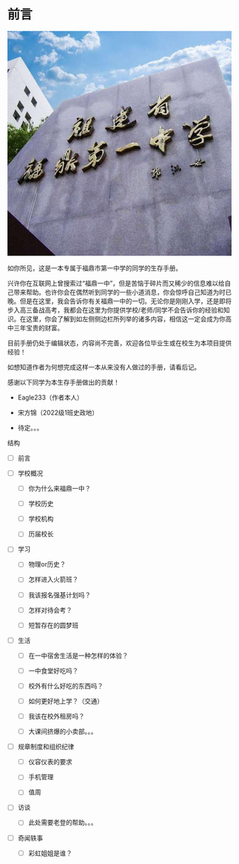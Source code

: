 # 前言

![logo](docs\sources\icon.png ":size=WIDTHxHEIGHT")

如你所见，这是一本专属于福鼎市第一中学的同学的生存手册。

兴许你在互联网上曾搜索过“福鼎一中”，但是苦恼于碎片而又稀少的信息难以给自己带来帮助。也许你会在偶然听到同学的一些小道消息，你会惊呼自己知道为时已晚。但是在这里，我会告诉你有关福鼎一中的一切。无论你是刚刚入学，还是即将步入高三备战高考，我都会在这里为你提供学校/老师/同学不会告诉你的经验和知识。在这里，你会了解到如左侧侧边栏所列举的诸多内容，相信这一定会成为你高中三年宝贵的财富。

目前手册仍处于编辑状态，内容尚不完善，欢迎各位毕业生或在校生为本项目提供经验！

如想知道作者为何想完成这样一本从来没有人做过的手册，请看后记。

感谢以下同学为本生存手册做出的贡献！

- Eagle233（作者本人）

- 宋方锦（2022级1班史政地）

- 待定。。。

结构

- [ ] 前言

- [ ] 学校概况
  
  - [ ] 你为什么来福鼎一中？
  
  - [ ] 学校历史
  
  - [ ] 学校机构
  
  - [ ] 历届校长

- [ ] 学习
  
  - [ ] 物理or历史？
  
  - [ ] 怎样进入火箭班？
  
  - [ ] 我该报名强基计划吗？
  
  - [ ] 怎样对待会考？
  
  - [ ] 短暂存在的圆梦班

- [ ] 生活
  
  - [ ] 在一中宿舍生活是一种怎样的体验？
  
  - [ ] 一中食堂好吃吗？
  
  - [ ] 校外有什么好吃的东西吗？
  
  - [ ] 如何更好地上学？（交通）
  
  - [ ] 我该在校外租房吗？
  
  - [ ] 大课间挤爆的小卖部。。。

- [ ] 规章制度和组织纪律
  
  - [ ] 仪容仪表的要求
  
  - [ ] 手机管理
  
  - [ ] 值周

- [ ] 访谈
  
  - [ ] 此处需要老登的帮助。。。

- [ ] 奇闻轶事
  
  - [ ] 彩虹姐姐是谁？
